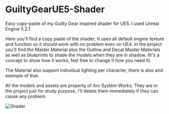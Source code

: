 # GuiltyGearUE5-Shader
Easy copy-paste of my Guilty Gear inspired shader for UE5.
I used Unreal Engine 5.2.1

Here you'll find a copy paste of the shader; It uses all default engine texture and function so it should work with no problem even on UE4.
In the project you'll find the Master Material plus the Outline and Decal Master Materials as well as blueprints to shade the models when they are in shadow. (It's a concept to show how it works, feel free to change it how you need it).

The Material also support individual lighting per character, there is also and exemple of that.

All the models and assets are property of Arc System Works; They are in the project just for study purpose, i'll delete them immediately if they can cause any problem.  

![Shader](https://github.com/LikeShady/GuiltyGearUE5-Shader/assets/33573620/c635f700-126d-4688-b313-ed558100035f)
